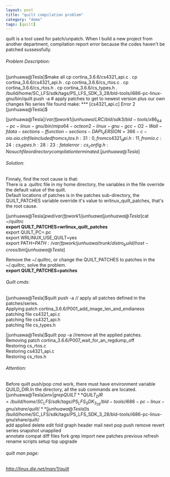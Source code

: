 ```yaml
---
layout: post
title: "quilt compilation problem"
category: "demo"
tags: [quilt]
---
```


quilt is a tool used for patch/unpatch. When I build a new project from another department, compilation report error because the codes haven't be patched sussessfully.

###### Problem Description:
[junhuawa@Tesla]$make all  
cp cortina_3.6.6/cs4321_api.c .  
cp cortina_3.6.6/cs4321_api.h .  
cp cortina_3.6.6/cs_rtos.c    .  
cp cortina_3.6.6/cs_rtos.h    .  
cp cortina_3.6.6/cs_types.h   .  
/build/home/SC_LFS/sdk/tags/PS_LFS_SDK_3_28/bld-tools/i686-pc-linux-gnu/bin/quilt push -a   # apply patches to get to newest version plus our own changes  
No series file found  
make: *** [cs4321_api.c] Error 2  
[junhuawa@Tesla]$  

[junhuawa@Tesla]$/var/fpwork1/junhuawa/LRC/bld/sdk3/bld-tools/x86_64-pc-linux-gnu/bin/mips64-octeon2-linux-gnu-gcc -O2 -Wall  -fdata-sections -ffunction-sections -DAPI_VERSION=366   -c -o io.o io.c  
In file included from cs_rtos.h:31:0,  
from cs4321_api.h:11,  
    from io.c:24:  
    cs_types.h:28:23: fatal error: cs_config.h: No such file or directory  
compilation terminated.  
[junhuawa@Tesla]$  

###### Solution:
Finnaly, find the root cause is that:  
There is a .quiltrc file in my home directory, the variables in the file override the default value of the quilt.  
Default locations of patches is in the patches sub-directory, the QUILT_PATCHES variable override it's value to wrlinux_quilt_patches, that's the root cause.  

[junhuawa@Tesla]$pwd  
/var/fpwork1/junhuawa  
[junhuawa@Tesla]$cat ~/quiltrc   
**export QUILT_PATCHES=wrlinux_quilt_patches**   
export QUILT_PC=.pc  
export WRLINUX_USE_QUILT=yes  
export PATH=$PATH:/var/fpwork/junhuawa/trunk/distro_build/host-cross/bin  
[junhuawa@Tesla]$  


Remove the ~/.quiltrc, or change the QUILT_PATCHES to patches in the ~/.quiltrc, solve the problem.  
**export QUILT_PATCHES=patches**  

###### Quilt cmds:
[junhuawa@Tesla]$quilt push -a // apply all patches defined in the patches/series.  
Applying patch cortina_3.6.6/P001_add_image_len_and_endianess  
patching file cs4321_api.c  
patching file cs4321_api.h  
patching file cs_types.h  

[junhuawa@Tesla]$quilt pop -a //remove all the applied patches.  
Removing patch cortina_3.6.6/P007_wait_for_an_regdump_off  
Restoring cs_rtos.c  
Restoring cs4321_api.c  
Restoring cs_rtos.h  

###### Attention:  
Before quilt push/pop cmd work, there must have environment variable QUILD_DIR.In the directory, all the sub commands are located.  
[junhuawa@Tesla]$env |grep QUILT  
**QUILT_DIR=/build/home/SC_LFS/sdk/tags/PS_LFS_SDK_3_28/bld-tools/i686-pc-linux-gnu/share/quilt/**  
[junhuawa@Tesla]$ls /build/home/SC_LFS/sdk/tags/PS_LFS_SDK_3_28/bld-tools/i686-pc-linux-gnu/share/quilt/  
add       applied  delete  edit   fold  graph  header  mail  next     pop       push     remove  revert   series  snapshot  unapplied  
annotate  compat   diff    files  fork  grep   import  new   patches  previous  refresh  rename  scripts  setup   top       upgrade  


###### quilt man page:  
*http://linux.die.net/man/1/quilt*
